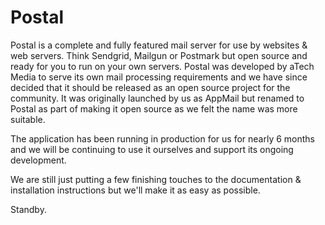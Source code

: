 # Postal

Postal is a complete and fully featured mail server for use by websites & web servers. Think Sendgrid, Mailgun or Postmark but open source and ready for you to run on your own servers. Postal was developed by aTech Media to serve its own mail processing requirements and we have since decided that it should be released as an open source project for the community. It was originally launched by us as AppMail but renamed to Postal as part of making it open source as we felt the name was more suitable.

The application has been running in production for us for nearly 6 months and we will be continuing to use it ourselves and support its ongoing development.

We are still just putting a few finishing touches to the documentation & installation instructions but we'll make it as easy as possible.

Standby.
